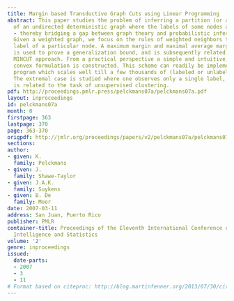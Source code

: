 ```yaml
---
title: Margin based Transductive Graph Cuts using Linear Programming
abstract: This paper studies the problem of inferring a partition (or a graph cut)
  of an undirected deterministic graph where the labels of some nodes are observed
  - thereby bridging a gap between graph theory and probabilistic inference techniques.
  Given a weighted graph, we focus on the rules of weighted neighbors to predict the
  label of a particular node. A maximum margin and maximal average margin based argument
  is used to prove a generalization bound, and is subsequently related to the classical
  MINCUT approach. From a practical perspective a simple and intuitive, but efficient
  convex formulation is constructed. This scheme can readily be implemented as a linear
  program which scales well till a few thousands of (labeled or unlabeled) data-points.
  The extremal case is studied where one observes only a single label, and this setting
  is related to the task of unsupervised clustering.
pdf: http://proceedings.pmlr.press/pelckmans07a/pelckmans07a.pdf
layout: inproceedings
id: pelckmans07a
month: 0
firstpage: 363
lastpage: 370
page: 363-370
origpdf: http://jmlr.org/proceedings/papers/v2/pelckmans07a/pelckmans07a.pdf
sections: 
author:
- given: K.
  family: Pelckmans
- given: J.
  family: Shawe-Taylor
- given: J.A.K.
  family: Suykens
- given: B. De
  family: Moor
date: 2007-03-11
address: San Juan, Puerto Rico
publisher: PMLR
container-title: Proceedings of the Eleventh International Conference on Artificial
  Intelligence and Statistics
volume: '2'
genre: inproceedings
issued:
  date-parts:
  - 2007
  - 3
  - 11
# Format based on citeproc: http://blog.martinfenner.org/2013/07/30/citeproc-yaml-for-bibliographies/
---
```

